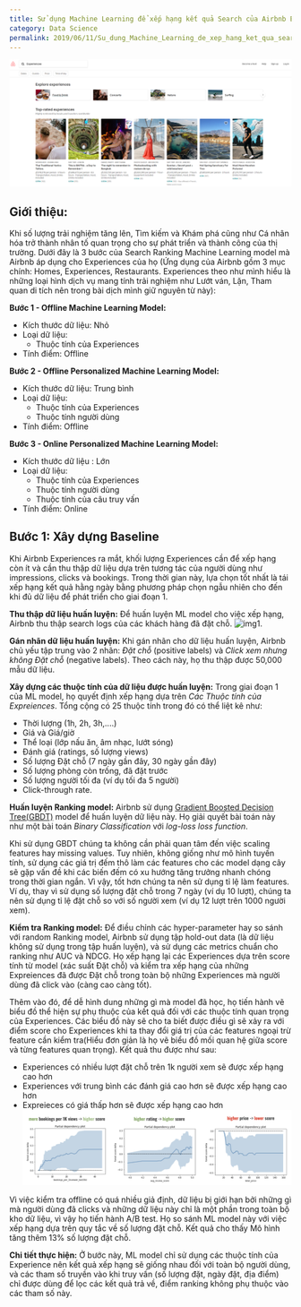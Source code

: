 ```yaml
---
title: Sử dụng Machine Learning để xếp hạng kết quả Search của Airbnb Experiences
category: Data Science
permalink: 2019/06/11/Su_dung_Machine_Learning_de_xep_hang_ket_qua_search_cua_Airbnb_Experiences
---
```

![img](https://raw.githubusercontent.com/lhduc94/My-blog/master/_posts/images_2019-06-11-Su-dung-Machine-learning-Xep-hang-ket-qua-Search-cua-Aribnb/img2.PNG)
## Giới thiệu:
Khi số lượng trải nghiệm tăng lên, Tìm kiếm và Khám phá cũng như Cá nhân hóa trở thành nhân tố quan trọng cho sự phát triển và thành công của thị trường. Dưới đây là 3 bước của Search Ranking Machine Learning model mà Airbnb áp dụng cho Experiences của họ (Ứng dụng của Airbnb gồm 3 mục chính: Homes, Experiences, Restaurants. Experiences theo như mình hiểu là những loại hình dịch vụ mang tính trải nghiệm như Lướt ván, Lặn, Tham quan di tích nên trong bài dịch mình giữ nguyên từ này):


__Bước 1 - Offline Machine Learning Model:__
* Kích thước dữ liệu: Nhỏ
* Loại dữ liệu: 
  * Thuộc tính của Experiences
* Tính điểm: Offline

__Bước 2 - Offline Personalized Machine Learning Model:__
* Kích thước dữ liệu: Trung bình
* Loại dữ liệu: 
  * Thuộc tính của Experiences
  * Thuộc tính người dùng
* Tính điểm:  Offline

__Bước 3 - Online Personalized Machine Learning Model:__
* Kích thước dữ liệu : Lớn
* Loại dữ liệu: 
  * Thuộc tính của Experiences
  * Thuộc tính người dùng
  * Thuộc tính của câu truy vấn
* Tính điểm:  Online

## Bước 1: Xây dựng Baseline

Khi Airbnb Experiences ra mắt, khối lượng Experiences cần để xếp hạng còn ít và cần thu thập dữ liệu dựa trên tương tác của người dùng như impressions, clicks và bookings. Trong thời gian này, lựa chọn tốt nhất là tái xếp hạng kết quả hằng ngày bằng phương pháp chọn ngẫu nhiên cho đến khi đủ dữ liệu để phát triển cho giai đoạn 1.

__Thu thập dữ liệu huấn luyện:__ Để huấn luyện ML model cho việc xếp hạng, Airbnb thu thập search logs của các khách hàng đã đặt chỗ.
![img1](https://cdn-images-1.medium.com/max/1200/1*6oFrH49leqhJR2fd2wRHpQ.png).

__Gán nhãn dữ liệu huấn luyện:__ Khi gán nhãn cho dữ liệu huấn luyện, Airbnb chủ yếu tập trung vào 2 nhãn: *Đặt chỗ* (positive labels) và *Click xem nhưng không Đặt chỗ* (negative labels). Theo cách này, họ thu thập được 50,000 mẫu dữ liệu.

__Xây dựng các thuộc tính của dữ liệu được huấn luyện:__ Trong giai đoạn 1 của ML model, họ quyết định xếp hạng dựa trên *Các Thuộc tính của Expreiences*. Tổng cộng có 25 thuộc tính trong đó có thể liệt kê như:
* Thời lượng (1h, 2h, 3h,....)
* Giá và Giá/giờ
* Thể loại (lớp nấu ăn, âm nhạc, lướt sóng)
* Đánh giá (ratings, số lượng views)
* Số lượng Đặt chỗ (7 ngày gần đây, 30 ngày gần đây)
* Số lượng phòng còn trống, đã đặt trước
* Số lượng người tối đa (ví dụ tối đa 5 người)
* Click-through rate.

__Huấn luyện Ranking model:__ Airbnb sử dụng [Gradient Boosted Decision Tree(GBDT)](https://github.com/yarny/gbdt) model để huấn luyện dữ liệu này. Họ giải quyết bài toán này như một bài toán *Binary Classification* với *log-loss loss function*.

Khi sử dụng GBDT chúng ta không cần phải quan tâm đến việc scaling features hay missing values. Tuy nhiên, không giống như mô hình tuyến tính, sử dụng các giá trị đếm thô làm các features cho các model dạng cây sẽ gặp vấn đề khi các biến đếm có xu hướng tăng trưởng nhanh chóng trong thời gian ngắn. Vì vậy, tốt hơn chúng ta nên sử dụng tỉ lệ làm features. Ví dụ, thay vì sử dụng số lượng đặt chỗ trong 7 ngày (ví dụ 10 lượt), chúng ta nên sử dụng tỉ lệ đặt chỗ so với số người xem (ví dụ 12 lượt trên 1000 người xem).

__Kiểm tra Ranking model:__ Để điều chỉnh các hyper-parameter hay so sánh với random Ranking model, Airbnb sử dụng tập hold-out data (là dữ liệu không sử dụng trong tập huấn luyện), và sử dụng các metrics chuẩn cho ranking như AUC và NDCG. Họ xếp hạng lại các Experiences dựa trên score tính từ model (xác suất Đặt chỗ) và kiểm tra xếp hạng của những Expreiences đã được Đặt chỗ trong toàn bộ những Experiences mà người dùng đã click vào (càng cao càng tốt).

Thêm vào đó, để dễ hình dung những gì mà model đã học, họ tiến hành vẽ biểu đồ thể hiện sự phụ thuộc của kết quả đối với các thuộc tính quan trọng của Experiences. Các biểu đồ này sẽ cho ta biết được điều gì sẽ xảy ra với điểm score cho Experiences khi ta thay đổi giá trị của các features ngoại trừ feature cần kiểm tra(Hiểu đơn giản là họ vẽ biểu đồ mối quan hệ giữa score và từng features quan trọng). Kết quả thu được như sau:
* Experiences có nhiều lượt đặt chỗ trên 1k người xem sẽ được xếp hạng cao hơn
* Experiences với trung bình các đánh giá cao hơn sẽ được xếp hạng cao hơn
* Expreieces có giá thấp hơn sẽ được xếp hạng cao hơn
![img3](https://raw.githubusercontent.com/lhduc94/My-blog/master/_posts/images_2019-06-11-Su-dung-Machine-learning-Xep-hang-ket-qua-Search-cua-Aribnb/img3.png)

Vì việc kiểm tra offline có quá nhiều giả định, dữ liệu bị giới hạn bởi những gì mà người dùng đã clicks và những dữ liệu này chỉ là một phần trong toàn bộ kho dữ liệu, vì vậy họ tiến hành A/B test. Họ so sánh ML model này với việc xếp hạng dựa trên quy tắc về số lượng đặt chỗ. Kết quả cho thấy Mô hình tăng thêm 13% số lượng đặt chỗ.

__Chi tiết thực hiện:__ Ở bước này, ML model chỉ sử dụng các thuộc tính của Experience nên kết quả xếp hạng sẽ giống nhau đối với toàn bộ người dùng, và các tham số truyền vào khi truy vấn (số lượng đặt, ngày đặt, địa điểm) chỉ được dùng để lọc các kết quả trả về, điểm ranking không phụ thuộc vào các tham số này.
